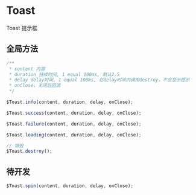 # Toast

Toast 提示框

## 全局方法

```javascript
/**
 * content 内容
 * duration 持续时间, 1 equal 100ms, 默认2.5
 * delay delay时间, 1 equal 100ms, 在delay时间内调用destroy，不会显示提示
 * onClose，关闭后回调
 */

$Toast.info(content, duration, delay, onClose);

$Toast.success(content, duration, delay, onClose);

$Toast.failure(content, duration, delay, onClose);

$Toast.loading(content, duration, delay, onClose);

// 销毁
$Toast.destroy();
```

## 待开发

```javascript
$Toast.spin(content, duration, delay, onClose);
```
